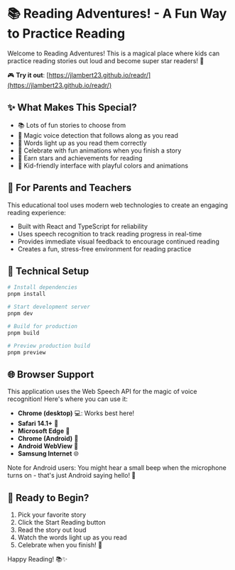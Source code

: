 # 📚 Reading Adventures! - A Fun Way to Practice Reading

Welcome to Reading Adventures! This is a magical place where kids can practice reading stories out loud and become super star readers! 🌟

🎮 **Try it out**: [https://jlambert23.github.io/readr/](https://jlambert23.github.io/readr/)

## ✨ What Makes This Special?

- 📚 Lots of fun stories to choose from
- 🎤 Magic voice detection that follows along as you read
- 🌈 Words light up as you read them correctly
- 🎉 Celebrate with fun animations when you finish a story
- 🌟 Earn stars and achievements for reading
- 👋 Kid-friendly interface with playful colors and animations

## 🎯 For Parents and Teachers

This educational tool uses modern web technologies to create an engaging reading experience:
- Built with React and TypeScript for reliability
- Uses speech recognition to track reading progress in real-time
- Provides immediate visual feedback to encourage continued reading
- Creates a fun, stress-free environment for reading practice

## 🔧 Technical Setup

```bash
# Install dependencies
pnpm install

# Start development server
pnpm dev

# Build for production
pnpm build

# Preview production build
pnpm preview
```

## 🌐 Browser Support

This application uses the Web Speech API for the magic of voice recognition! Here's where you can use it:

- **Chrome (desktop)** 💻: Works best here!
- **Safari 14.1+** 🍎
- **Microsoft Edge** 🔵
- **Chrome (Android)** 📱
- **Android WebView** 📱
- **Samsung Internet** 🌐

Note for Android users: You might hear a small beep when the microphone turns on - that's just Android saying hello! 👋

## 🚀 Ready to Begin?

1. Pick your favorite story
2. Click the Start Reading button
3. Read the story out loud
4. Watch the words light up as you read
5. Celebrate when you finish! 🎉

Happy Reading! 📚✨
